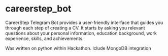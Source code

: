 # careerstep_bot

CareerStep Telegram Bot provides a user-friendly interface that guides you through each step of creating a CV. 
It starts by asking you relevant questions about your personal information, education background, work experience, skills, and achievements.

Was written on python within Hackathon. Iclude MongoDB integration
